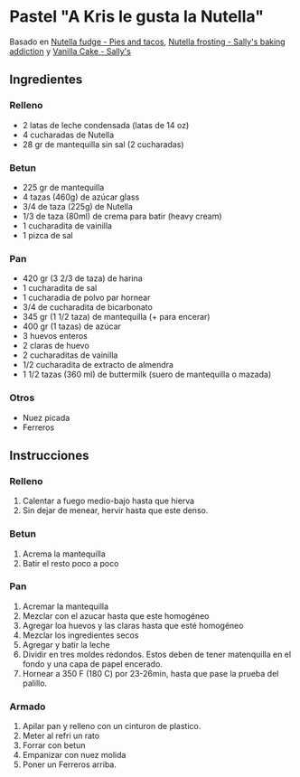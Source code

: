 # Pastel "A Kris le gusta la Nutella"

Basado en [Nutella fudge - Pies and tacos](https://www.piesandtacos.com/nutella-fudge/), [Nutella frosting - Sally's baking addiction](https://sallysbakingaddiction.com/nutella-frosting/) y [Vanilla Cake - Sally's](https://sallysbakingaddiction.com/vanilla-cake/)

## Ingredientes

### Relleno
- 2 latas de leche condensada (latas de 14 oz)
- 4 cucharadas de Nutella
- 28 gr de mantequilla sin sal (2 cucharadas)

### Betun
- 225 gr de mantequilla
- 4 tazas (460g) de azúcar glass
- 3/4 de taza (225g) de Nutella
- 1/3 de taza (80ml) de crema para batir (heavy cream)
- 1 cucharadita de vainilla
- 1 pizca de sal

### Pan
- 420 gr (3 2/3 de taza) de harina
- 1 cucharadita de sal
- 1 cucharadia de polvo par hornear
- 3/4 de cucharadita de bicarbonato
- 345 gr (1 1/2 taza) de mantequilla (+ para encerar)
- 400 gr (1 tazas) de azúcar
- 3 huevos enteros
- 2 claras de huevo
- 2 cucharaditas de vainilla
- 1/2 cucharadita de extracto de almendra
- 1 1/2 tazas (360 ml) de buttermilk (suero de mantequilla o mazada)

### Otros
- Nuez picada
- Ferreros

## Instrucciones

### Relleno

1. Calentar a fuego medio-bajo hasta que hierva
2. Sin dejar de menear, hervir hasta que este denso.

### Betun
1. Acrema la mantequilla
2. Batir el resto poco a poco

### Pan
1. Acremar la mantequilla
2. Mezclar con el azucar hasta que este homogéneo
3. Agregar loa huevos y las claras hasta que esté homogéneo
4. Mezclar los ingredientes secos
5. Agregar y batir la leche
6. Dividir en tres moldes redondos. Estos deben de tener matenquilla en el fondo y una capa de papel encerado.
7. Hornear a 350 F (180 C) por 23-26min, hasta que pase la prueba del palillo.

### Armado
1. Apilar pan y relleno con un cinturon de plastico.
2. Meter al refri un rato
3. Forrar con betun
4. Empanizar con nuez molida
5. Poner un Ferreros arriba.
